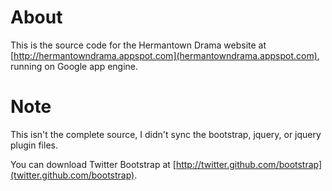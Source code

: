 # About

This is the source code for the Hermantown Drama website at [http://hermantowndrama.appspot.com](hermantowndrama.appspot.com), running on Google app engine.

# Note

This isn't the complete source, I didn't sync the bootstrap, jquery, or jquery plugin files.

You can download Twitter Bootstrap at [http://twitter.github.com/bootstrap](twitter.github.com/bootstrap).